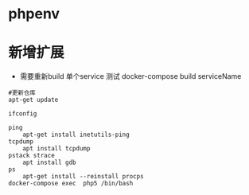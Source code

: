 # phpenv
# 新增扩展
   - 需要重新build 单个service 测试 docker-compose build serviceName

```shell
#更新仓库
apt-get update 

ifconfig 

ping 
    apt-get install inetutils-ping
tcpdump 
    apt install tcpdump
pstack strace 
    apt install gdb
ps
    apt-get install --reinstall procps
docker-compose exec  php5 /bin/bash

 ```